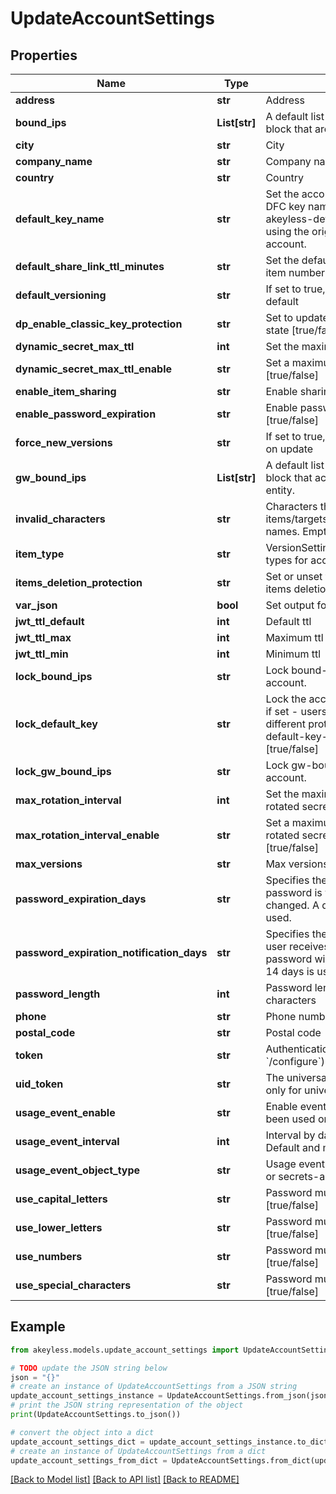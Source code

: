 # UpdateAccountSettings


## Properties

Name | Type | Description | Notes
------------ | ------------- | ------------- | -------------
**address** | **str** | Address | [optional] 
**bound_ips** | **List[str]** | A default list of comma-separated CIDR block that are allowed to authenticate. | [optional] 
**city** | **str** | City | [optional] 
**company_name** | **str** | Company name | [optional] 
**country** | **str** | Country | [optional] 
**default_key_name** | **str** | Set the account default key based on the DFC key name. Use \&quot;set-original-akeyless-default-key\&quot; to revert to using the original default key of the account. | [optional] 
**default_share_link_ttl_minutes** | **str** | Set the default ttl in minutes for sharing item number between 60 and 43200 | [optional] 
**default_versioning** | **str** | If set to true, new versions is enabled by default | [optional] 
**dp_enable_classic_key_protection** | **str** | Set to update protection with classic keys state [true/false] | [optional] 
**dynamic_secret_max_ttl** | **int** | Set the maximum ttl for dynamic secrets | [optional] 
**dynamic_secret_max_ttl_enable** | **str** | Set a maximum ttl for dynamic secrets [true/false] | [optional] 
**enable_item_sharing** | **str** | Enable sharing items [true/false] | [optional] 
**enable_password_expiration** | **str** | Enable password expiration policy [true/false] | [optional] 
**force_new_versions** | **str** | If set to true, new version will be created on update | [optional] 
**gw_bound_ips** | **List[str]** | A default list of comma-separated CIDR block that acts as a trusted Gateway entity. | [optional] 
**invalid_characters** | **str** | Characters that cannot be used for items/targets/roles/auths/event_forwarder names. Empty string will enforce nothing. | [optional] [default to 'notReceivedInvalidCharacter']
**item_type** | **str** | VersionSettingsObjectType defines object types for account version settings | [optional] 
**items_deletion_protection** | **str** | Set or unset the default behaviour of items deletion protection [true/false] | [optional] 
**var_json** | **bool** | Set output format to JSON | [optional] [default to False]
**jwt_ttl_default** | **int** | Default ttl | [optional] 
**jwt_ttl_max** | **int** | Maximum ttl | [optional] 
**jwt_ttl_min** | **int** | Minimum ttl | [optional] 
**lock_bound_ips** | **str** | Lock bound-ips setting globally in the account. | [optional] 
**lock_default_key** | **str** | Lock the account&#39;s default protection key, if set - users will not be able to use a different protection key, relevant only if default-key-name is configured [true/false] | [optional] 
**lock_gw_bound_ips** | **str** | Lock gw-bound-ips setting in the account. | [optional] 
**max_rotation_interval** | **int** | Set the maximum rotation interval for rotated secrets auto rotation settings | [optional] 
**max_rotation_interval_enable** | **str** | Set a maximum rotation interval for rotated secrets auto rotation settings [true/false] | [optional] 
**max_versions** | **str** | Max versions | [optional] 
**password_expiration_days** | **str** | Specifies the number of days that a password is valid before it must be changed. A default value of 90 days is used. | [optional] 
**password_expiration_notification_days** | **str** | Specifies the number of days before a user receives notification that their password will expire. A default value of 14 days is used. | [optional] 
**password_length** | **int** | Password length between 5 - to 50 characters | [optional] 
**phone** | **str** | Phone number | [optional] 
**postal_code** | **str** | Postal code | [optional] 
**token** | **str** | Authentication token (see &#x60;/auth&#x60; and &#x60;/configure&#x60;) | [optional] 
**uid_token** | **str** | The universal identity token, Required only for universal_identity authentication | [optional] 
**usage_event_enable** | **str** | Enable event for objects that have not been used or changed [true/false] | [optional] 
**usage_event_interval** | **int** | Interval by days for unused objects. Default and minimum interval is 90 days | [optional] 
**usage_event_object_type** | **str** | Usage event is supported for auth method or secrets-and-keys [auth/item] | [optional] 
**use_capital_letters** | **str** | Password must contain capital letters [true/false] | [optional] 
**use_lower_letters** | **str** | Password must contain lower case letters [true/false] | [optional] 
**use_numbers** | **str** | Password must contain numbers [true/false] | [optional] 
**use_special_characters** | **str** | Password must contain special characters [true/false] | [optional] 

## Example

```python
from akeyless.models.update_account_settings import UpdateAccountSettings

# TODO update the JSON string below
json = "{}"
# create an instance of UpdateAccountSettings from a JSON string
update_account_settings_instance = UpdateAccountSettings.from_json(json)
# print the JSON string representation of the object
print(UpdateAccountSettings.to_json())

# convert the object into a dict
update_account_settings_dict = update_account_settings_instance.to_dict()
# create an instance of UpdateAccountSettings from a dict
update_account_settings_from_dict = UpdateAccountSettings.from_dict(update_account_settings_dict)
```
[[Back to Model list]](../README.md#documentation-for-models) [[Back to API list]](../README.md#documentation-for-api-endpoints) [[Back to README]](../README.md)


